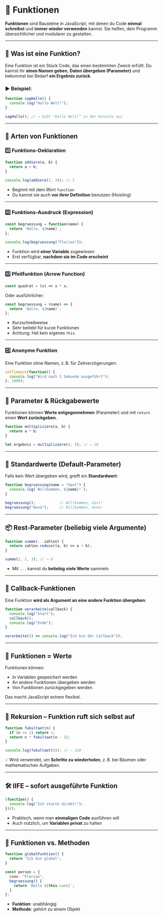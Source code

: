 # 🔧 Funktionen

**Funktionen** sind Bausteine in JavaScript, mit denen du Code **einmal schreibst** und **immer wieder verwenden** kannst. Sie helfen, dein Programm übersichtlicher und modularer zu gestalten.

---

## 📌 Was ist eine Funktion?

Eine Funktion ist ein Stück Code, das einen bestimmten Zweck erfüllt. Du kannst ihr **einen Namen geben**, **Daten übergeben (Parameter)** und bekommst bei Bedarf **ein Ergebnis zurück**.

### ▶️ Beispiel:

```js
function sagHallo() {
  console.log("Hallo Welt!");
}

sagHallo(); // → Gibt "Hallo Welt!" in der Konsole aus
```

---

## 🧱 Arten von Funktionen

### 1️⃣ **Funktions-Deklaration**

```js
function addiere(a, b) {
  return a + b;
}

console.log(addiere(2, 3)); // 5
```

- Beginnt mit dem Wort `function`
- Du kannst sie auch **vor ihrer Definition** benutzen (Hoisting)

---

### 2️⃣ **Funktions-Ausdruck (Expression)**

```js
const begruessung = function(name) {
  return `Hallo, ${name}`;
};

console.log(begruessung("Florian"));
```

- Funktion wird **einer Variable** zugewiesen
- Erst verfügbar, **nachdem sie im Code erscheint**

---

### 3️⃣ **Pfeilfunktion (Arrow Function)**

```js
const quadrat = (x) => x * x;
```

Oder ausführlicher:

```js
const begruessung = (name) => {
  return `Hallo, ${name}`;
};
```

- Kurzschreibweise
- Sehr beliebt für kurze Funktionen
- Achtung: Hat kein eigenes `this`

---

### 4️⃣ **Anonyme Funktion**

Eine Funktion ohne Namen, z. B. für Zeitverzögerungen:

```js
setTimeout(function() {
  console.log("Wird nach 1 Sekunde ausgeführt");
}, 1000);
```

---

## 🔁 Parameter & Rückgabewerte

Funktionen können **Werte entgegennehmen** (Parameter) und mit `return` einen **Wert zurückgeben**.

```js
function multipliziere(a, b) {
  return a * b;
}

let ergebnis = multipliziere(4, 5); // → 20
```

---

## 🧮 Standardwerte (Default-Parameter)

Falls kein Wert übergeben wird, greift ein **Standardwert**:

```js
function begruessung(name = "Gast") {
  console.log(`Willkommen, ${name}!`);
}

begruessung();           // Willkommen, Gast!
begruessung("Anna");     // Willkommen, Anna!
```

---

## 📦 Rest-Parameter (beliebig viele Argumente)

```js
function summe(...zahlen) {
  return zahlen.reduce((a, b) => a + b);
}

summe(1, 2, 3); // → 6
```

- Mit `...` kannst du **beliebig viele Werte** sammeln

---

## 🧪 Callback-Funktionen

Eine Funktion **wird als Argument an eine andere Funktion übergeben**:

```js
function verarbeite(callback) {
  console.log("Start");
  callback();
  console.log("Ende");
}

verarbeite(() => console.log("Ich bin der Callback"));
```

---

## 🧠 Funktionen = Werte

Funktionen können:

- In Variablen gespeichert werden
- An andere Funktionen übergeben werden
- Von Funktionen zurückgegeben werden

Das macht JavaScript extrem flexibel.

---

## 🔄 Rekursion – Funktion ruft sich selbst auf

```js
function fakultaet(n) {
  if (n <= 1) return 1;
  return n * fakultaet(n - 1);
}

console.log(fakultaet(5)); // → 120
```

💡 Wird verwendet, um **Schritte zu wiederholen**, z. B. bei Bäumen oder mathematischen Aufgaben.

---

## 🛠️ IIFE – sofort ausgeführte Funktion

```js
(function() {
  console.log("Ich starte direkt!");
})();
```

- Praktisch, wenn man **einmaligen Code** ausführen will
- Auch nützlich, um **Variablen privat** zu halten

---

## 📘 Funktionen vs. Methoden

```js
function globalFunktion() {
  return "Ich bin global";
}

const person = {
  name: "Florian",
  begruessung() {
    return `Hallo ${this.name}`;
  }
};
```

- **Funktion**: unabhängig
- **Methode**: gehört zu einem Objekt
